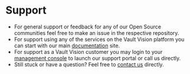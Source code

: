 # Support

- For general support or feedback for any of our Open Source communities feel free to make an issue in the respective repository.
- For support using any of the services on the Vault Vision platform you can start with our main [documentation](https://docs.vaultvision.com) site.
- For support as a Vault Vision customer you may login to your [management console](https://manage.vaultvision.com) to launch our support portal or call us directly. 
- Still stuck or have a question? Feel free to [contact us](https://vaultvision.com/contact-us/) directly.
